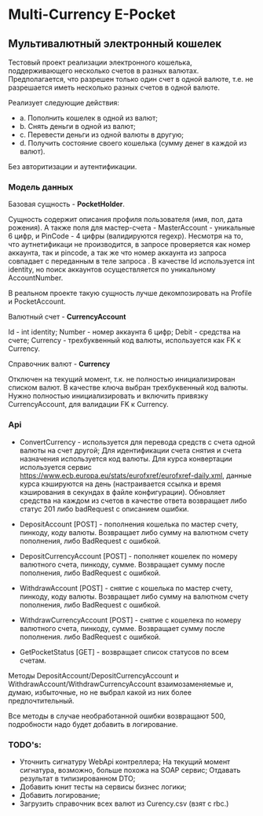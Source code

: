 # Multi-Currency E-Pocket
## Мультивалютный электронный кошелек

Тестовый проект реализации электронного кошелька, поддерживающего несколько счетов в разных валютах. 
Предполагается, что разрешен только один счет в одной валюте, т.е. не разрешается иметь несколько разных счетов в одной валюте.

Реализует следующие действия:

- a. Пополнить кошелек в одной из валют; 
- b. Снять деньги в одной из валют; 
- c. Перевести деньги из одной валюты в другую; 
- d. Получить состояние своего кошелька (сумму денег в каждой из валют).

Без авторитизации и аутентификации.

### Модель данных 

Базовая сущность - **PocketHolder**.

Сущность содержит описания профиля пользователя (имя, пол, дата рожения).
А также поля для мастер-счета - MasterAccount - уникальные 6 цифр, и PinCode - 4 цифры (валидируются regexp). Несмотря на то, что аутнетификаци не производится, в запросе проверяется как номер аккаунта, так и pincode,
а так же что номер аккаунта из запроса совпадает с переданным в теле запроса .
В качестве Id используется int identity, но поиск аккаунтов осуществляется по уникальному AccountNumber.

В реальном проекте такую сущность лучше декомпозировать на Profile и PocketAccount.

Валютный счет - **CurrencyAccount**

Id - int identity;
Number - номер аккаунта 6 цифр;
Debit - средства на счете; 
Currency - трехбуквенный код валюты, используется как FK к Currency.

Справочник валют - **Currency** 

Отключен на текущий момент, т.к. не полностью инициализирован списком валют.
В качестве ключа выбран трехбуквенный код валюты.
Нужно полностью инициализировать и включить привязку CurrencyAccount, для валидации FK к Currency.

### Api

-  ConvertCurrency - используется для перевода средств с счета одной валюты на счет другой;
 Для идентификации счета снятия и счета назначения используется код валюты.
 Для курса конвертации используется сервис https://www.ecb.europa.eu/stats/eurofxref/eurofxref-daily.xml, 
 данные курса кэшируются на день (настраивается ссылка и время кэширования в секундах в файле конфигурации).
 Обновляет средства на каждом из счетов в качестве ответа возвращает либо статус 201 либо badRequest c описанием ошибки.
 
 - DepositAccount [POST] - пополнения кошелька по мастер счету, пинкоду, коду валюты. Возвращает либо сумму на валютном счету пополнения, либо BadRequest с ошибкой.
 - DepositCurrencyAccount [POST] - пополняет кошелек по номеру валютного счета, пинкоду, сумме. Возвращает сумму после пополнения, либо BadRequest c ошибкой. 
 - WithdrawAccount [POST] - снятие с кошелька по мастер счету, пинкоду, коду валюты. Возвращает либо сумму на валютном счету пополнения, либо BadRequest с ошибкой.
 - WithdrawCurrencyAccount [POST] -  снятие c кошелека по номеру валютного счета, пинкоду, сумме. Возвращает сумму после пополнения. либо BadRequest c ошибкой. 
 - GetPocketStatus [GET] - возвращает список статусов по всем счетам.
 
 Методы DepositAccount/DepositCurrencyAccount и WithdrawAccount/WithdrawCurrencyAccount взаимозаменяемые и, думаю, избыточные, но 
 не выбрал какой из них более предпочтительный.

Все методы в случае необработанной ошибки возвращают 500, подробности надо будет добавить в логирование.


### TODO's:

- Уточнить сигнатуру WebApi контреллера; На текущий момент сигнатура, возможно, больше похожа на SOAP сервис; Отдавать результат в типизированном DTO;
- Добавить юнит тесты на сервисы бизнес логики;
- Добавить логирование;
- Загрузить справочник всех валют из Curency.csv (взят с rbc.) 
